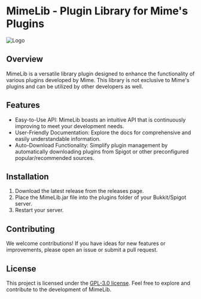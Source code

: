 # MimeLib - Plugin Library for Mime's Plugins
![Logo](https://i.imgur.com/UyCB5tM.png)

## Overview
MimeLib is a versatile library plugin designed to enhance the functionality of various plugins developed by Mime. This library is not exclusive to Mime's plugins and can be utilized by other developers as well.

## Features
- Easy-to-Use API: MimeLib boasts an intuitive API that is continuously improving to meet your development needs.
- User-Friendly Documentation: Explore the docs for comprehensive and easily understandable information.
- Auto-Download Functionality: Simplify plugin management by automatically downloading plugins from Spigot or other preconfigured popular/recommended sources.

## Installation
1. Download the latest release from the releases page.
2. Place the MimeLib.jar file into the plugins folder of your Bukkit/Spigot server.
3. Restart your server.

## Contributing
We welcome contributions! If you have ideas for new features or improvements, please open an issue or submit a pull request.

## License
This project is licensed under the [GPL-3.0 license](LICENSE). Feel free to explore and contribute to the development of MimeLib.
